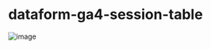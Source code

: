 # dataform-ga4-session-table

![image](https://github.com/user-attachments/assets/1de504fc-20ec-4f34-8da0-f13260cfb8ab)
